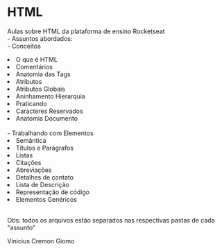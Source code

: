 # HTML
<p>
  Aulas sobre HTML da plataforma de ensino Rocketseat <br>
  - Assuntos abordados:<br>
  - Conceitos <br>
    <li>O que é HTML</li>
    <li>Comentários</li>
    <li>Anatomia das Tags</li>
    <li>Atributos</li>
    <li>Atributos Globais</li>
    <li>Aninhamento Hierarquia</li>
    <li>Praticando</li>
    <li>Caracteres Reservados</li>
    <li>Anatomia Documento</li>
  <br>
  - Trabalhando com Elementos <br>
    <li>Semântica</li>
    <li>Títulos e Parágrafos</li>
    <li>Listas</li>
    <li>Citações</li>
    <li>Abreviações</li>
    <li>Detalhes de contato</li>
    <li>Lista de Descrição</li>
    <li>Representação de código</li>
    <li>Elementos Genéricos</li>
  <br>
  <p>Obs: todos os arquivos estão separados nas respectivas pastas de cada "assunto"</p>
</p>

Vinicius Cremon Giomo
